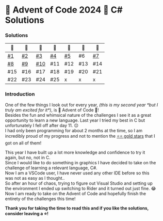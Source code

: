 # 🎄 Advent of Code 2024 🎄 C# Solutions
### Solutions
| 🎄                                                                   | 🎄                                                                   | 🎄                                                                     | 🎄  | 🎄                                                                   | 🎄  | 🎄                                                                   |
|----------------------------------------------------------------------|----------------------------------------------------------------------|------------------------------------------------------------------------|-----|----------------------------------------------------------------------|-----|----------------------------------------------------------------------|
| [#1](https://github.com/lyaneii/AoC2024/blob/master/day1/Program.cs) | [#2](https://github.com/lyaneii/AoC2024/blob/master/day2/Program.cs) | [#3](https://github.com/lyaneii/AoC2024/blob/master/day3/Program.cs)   | [#4](https://github.com/lyaneii/AoC2024/blob/master/day4/Program.cs)  | [#5](https://github.com/lyaneii/AoC2024/blob/master/day5/Program.cs) | #6  | [#7](https://github.com/lyaneii/AoC2024/blob/master/day7/Program.cs) |
| [#8](https://github.com/lyaneii/AoC2024/blob/master/day8/Program.cs) | [#9](https://github.com/lyaneii/AoC2024/blob/master/day9/Program.cs) | [#10](https://github.com/lyaneii/AoC2024/blob/master/day10/Program.cs) | #11 | #12                                                                  | #13 | #14                                                                  |
| #15                                                                  | #16                                                                  | #17                                                                    | #18 | #19                                                                  | #20 | #21                                                                  |
| #22                                                                  | #23                                                                  | #24                                                                    | #25 | x                                                                    | x   | x                                                                    |

### Introduction
One of the few things I look out for every year, _(this is my second year \*but I truly am excited for it\*)_, is 🎄 Advent of Code 🎄!\
Besides the fun and whimsical nature of the challenges I see it as a great opportunity to learn a new language.
Last year I tried my best in C but unfortunately I fell off after day 11. 😔\
I had only been programming for about 2 months at the time, so I am incredibly proud of my progress and not to mention the [⭐⭐ gold stars](https://cdn.discordapp.com/attachments/766670621869735958/1312889512791249006/image.png?ex=674e2324&is=674cd1a4&hm=2389554d4817a7d0d24c657f5455201a84cc467c2fc9b2b4e76b28ae26baba07&) that I got on all of them!

This year I have built up a lot more knowledge and confidence to try it again, but no, not in C.\
Since I would like to do something in graphics I have decided to take on the challenge of learning a relevant language, C#.\
Now I am a VSCode user, I have never used any other IDE before so this was not as easy as I thought..\
So after an hour of chaos, trying to figure out Visual Studio and setting up the environment I ended up switching to Rider and it turned out just fine. 😂\
Now I am ready to take on the Advent of Code and hopefully finish the entirety of the challenges this time!

**Thank you for taking the time to read this and if you like the solutions, consider leaving a ⭐!**

